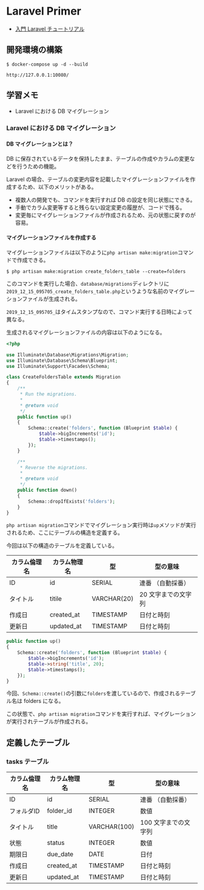 # Laravel Primer

- [入門 Laravel チュートリアル](https://leanpub.com/laravel-primer)

## 開発環境の構築

```shell
$ docker-compose up -d --build
```

`http://127.0.0.1:10080/`

## 学習メモ

- Laravel における DB マイグレーション

### Laravel における DB マイグレーション

#### DB マイグレーションとは？

DB に保存されているデータを保持したまま、テーブルの作成やカラムの変更などを行うための機能。

Laravel の場合、テーブルの変更内容を記載したマイグレーションファイルを作成するため、以下のメリットがある。

- 複数人の開発でも、コマンドを実行すれば DB の設定を同じ状態にできる。
- 手動でカラム変更等すると残らない設定変更の履歴が、コードで残る。
- 変更毎にマイグレーションファイルが作成されるため、元の状態に戻すのが容易。

#### マイグレーションファイルを作成する

マイグレーションファイルは以下のように`php artisan make:migration`コマンドで作成できる。

```$
$ php artisan make:migration create_folders_table --create=folders
```

このコマンドを実行した場合、`database/migrations`ディレクトリに`2019_12_15_095705_create_folders_table.php`というような名前のマイグレーションファイルが生成される。

`2019_12_15_095705_`はタイムスタンプなので、コマンド実行する日時によって異なる。

生成されるマイグレーションファイルの内容は以下のようになる。

```php
<?php

use Illuminate\Database\Migrations\Migration;
use Illuminate\Database\Schema\Blueprint;
use Illuminate\Support\Facades\Schema;

class CreateFoldersTable extends Migration
{
    /**
     * Run the migrations.
     *
     * @return void
     */
    public function up()
    {
        Schema::create('folders', function (Blueprint $table) {
            $table->bigIncrements('id');
            $table->timestamps();
        });
    }

    /**
     * Reverse the migrations.
     *
     * @return void
     */
    public function down()
    {
        Schema::dropIfExists('folders');
    }
}
```

`php artisan migration`コマンドでマイグレーション実行時は`up`メソッドが実行されるため、ここにテーブルの構造を定義する。

今回は以下の構造のテーブルを定義している。

| カラム倫理名 | カラム物理名 | 型          | 型の意味            |
| ------------ | ------------ | ----------- | ------------------- |
| ID           | id           | SERIAL      | 連番 （自動採番）   |
| タイトル     | titile       | VARCHAR(20) | 20 文字までの文字列 |
| 作成日       | created_at   | TIMESTAMP   | 日付と時刻          |
| 更新日       | updated_at   | TIMESTAMP   | 日付と時刻          |

```php
public function up()
{
    Schema::create('folders', function (Blueprint $table) {
        $table->bigIncrements('id');
        $table->string('title', 20);
        $table->timestamps();
    });
}
```

今回、`Schema::create()`の引数に`folders`を渡しているので、作成されるテーブル名は folders になる。

この状態で、`php artisan migration`コマンドを実行すれば、マイグレーションが実行されテーブルが作成される。

## 定義したテーブル

### tasks テーブル

| カラム倫理名 | カラム物理名 | 型           | 型の意味             |
| ------------ | ------------ | ------------ | -------------------- |
| ID           | id           | SERIAL       | 連番 （自動採番）    |
| フォルダID   | folder_id    | INTEGER      | 数値                 |
| タイトル     | title        | VARCHAR(100) | 100 文字までの文字列 |
| 状態         | status       | INTEGER      | 数値                 |
| 期限日       | due_date     | DATE         | 日付                 |
| 作成日       | created_at   | TIMESTAMP    | 日付と時刻           |
| 更新日       | updated_at   | TIMESTAMP    | 日付と時刻           |